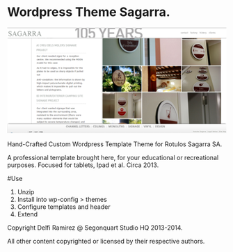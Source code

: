 # Wordpress Theme Sagarra.


![](https://github.com/delfiramirez/WP-RotulosSagarra/blob/master/assets/splash.png)



Hand-Crafted Custom Wordpress Template Theme for Rotulos Sagarra SA.

A professional template brought here, for your educational or recreational purposes. Focused for tablets, Ipad et al. Circa 2013.

#Use

1. Unzip
2. Install into wp-config > themes
3. Configure templates and header
4. Extend


Copyright Delfi Ramirez @ Segonquart Studio HQ 2013-2014.

All other content copyrighted or licensed by their respective authors.


